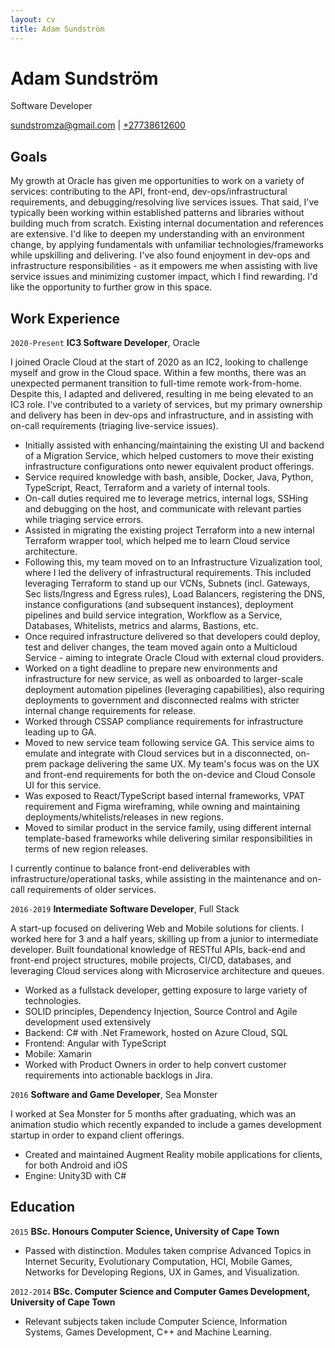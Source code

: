 ```yaml
---
layout: cv
title: Adam Sundström
---
```

# Adam Sundström
Software Developer

<div id="webaddress">
<a href="mailto:sundstromza@gmail.com">sundstromza@gmail.com</a>
| <a href="tel:+27738612600">+27738612600</a>
</div>

## Goals

My growth at Oracle has given me opportunities to work on a variety of services: contributing to the API, front-end, dev-ops/infrastructural requirements, and debugging/resolving live services issues. That said, I've typically been working within established patterns and libraries without building much from scratch. Existing internal documentation and references are extensive. I'd like to deepen my understanding with an environment change, by applying fundamentals with unfamiliar technologies/frameworks while upskilling and delivering. I've also found enjoyment in dev-ops and infrastructure responsibilities - as it empowers me when assisting with live service issues and minimizing customer impact, which I find rewarding. I'd like the opportunity to further grow in this space.

## Work Experience

`2020-Present`
__IC3 Software Developer__, Oracle

I joined Oracle Cloud at the start of 2020 as an IC2, looking to challenge myself and grow in the Cloud space. Within a few months, there was an unexpected permanent transition to full-time remote work-from-home. Despite this, I adapted and delivered, resulting in me being elevated to an IC3 role. I've contributed to a variety of services, but my primary ownership and delivery has been in dev-ops and infrastructure, and in assisting with on-call requirements (triaging live-service issues). 
<br />
- Initially assisted with enhancing/maintaining the existing UI and backend of a Migration Service, which helped customers to move their existing infrastructure configurations onto newer equivalent product offerings.
- Service required knowledge with bash, ansible, Docker, Java, Python, TypeScript, React, Terraform and a variety of internal tools.
- On-call duties required me to leverage metrics, internal logs, SSHing and debugging on the host, and communicate with relevant parties while triaging service errors.
- Assisted in migrating the existing project Terraform into a new internal Terraform wrapper tool, which helped me to learn Cloud service architecture.
- Following this, my team moved on to an Infrastructure Vizualization tool, where I led the delivery of infrastructural requirements. This included leveraging Terraform to stand up our VCNs, Subnets (incl. Gateways, Sec lists/Ingress and Egress rules), Load Balancers, registering the DNS, instance configurations (and subsequent instances), deployment pipelines and build service integration, Workflow as a Service, Databases, Whitelists, metrics and alarms, Bastions, etc.
- Once required infrastructure delivered so that developers could deploy, test and deliver changes, the team moved again onto a Multicloud Service - aiming to integrate Oracle Cloud with external cloud providers.
- Worked on a tight deadline to prepare new environments and infrastructure for new service, as well as onboarded to larger-scale deployment automation pipelines (leveraging capabilities), also requiring deployments to government and disconnected realms with stricter internal change requirements for release.
- Worked through CSSAP compliance requirements for infrastructure leading up to GA.
- Moved to new service team following service GA. This service aims to emulate and integrate with Cloud services but in a disconnected, on-prem package delivering the same UX. My team's focus was on the UX and front-end requirements for both the on-device and Cloud Console UI for this service. 
- Was exposed to React/TypeScript based internal frameworks, VPAT requirement and Figma wireframing, while owning and maintaining deployments/whitelists/releases in new regions.
- Moved to similar product in the service family, using different internal template-based frameworks while delivering similar responsibilities in terms of new region releases.

I currently continue to balance front-end deliverables with infrastructure/operational tasks, while assisting in the maintenance and on-call requirements of older services.

`2016-2019`
__Intermediate Software Developer__, Full Stack

A start-up focused on delivering Web and Mobile solutions for clients. I worked here for 3 and a half years, skilling up from a junior to intermediate developer. Built foundational knowledge of RESTful APIs, back-end and front-end project structures, mobile projects, CI/CD, databases, and leveraging Cloud services along with Microservice architecture and queues.
<br />
- Worked as a fullstack developer, getting exposure to large variety of technologies.
- SOLID principles, Dependency Injection, Source Control and Agile development used extensively
- Backend: C# with .Net Framework, hosted on Azure Cloud, SQL
- Frontend: Angular with TypeScript
- Mobile: Xamarin
- Worked with Product Owners in order to help convert customer requirements into actionable backlogs in Jira.

`2016`
__Software and Game Developer__, Sea Monster

I worked at Sea Monster for 5 months after graduating, which was an animation studio which recently expanded to include a games development startup in order to expand client offerings.
<br />
- Created and maintained Augment Reality mobile applications for clients, for both Android and iOS
- Engine: Unity3D with C#

## Education

`2015`
__BSc. Honours Computer Science, University of Cape Town__

- Passed with distinction. Modules taken comprise Advanced Topics in Internet Security, Evolutionary Computation, HCI, Mobile Games, Networks for Developing Regions, UX in Games, and Visualization.

`2012-2014`
__BSc. Computer Science and Computer Games Development, University of Cape Town__

- Relevant subjects taken include Computer Science, Information Systems, Games Development, C++ and Machine Learning.

<!-- ### Footer
Last updated: March 2024 -->
